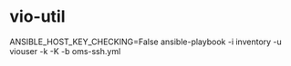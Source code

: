 vio-util
========
ANSIBLE_HOST_KEY_CHECKING=False ansible-playbook -i inventory -u viouser -k -K -b oms-ssh.yml

